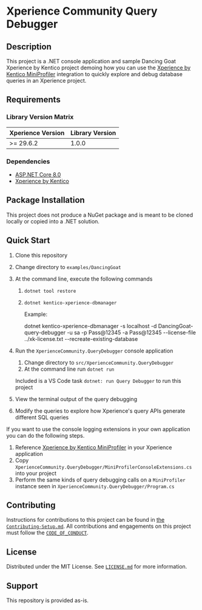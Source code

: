 # Xperience Community Query Debugger

## Description

This project is a .NET console application and sample Dancing Goat Xperience by Kentico project demoing how you can use the [Xperience by Kentico MiniProfiler](https://github.com/kentico/xperience-by-kentico-miniprofiler) integration to quickly explore and debug database queries in an Xperience project.

## Requirements

### Library Version Matrix

| Xperience Version | Library Version |
| ----------------- | --------------- |
| >= 29.6.2         | 1.0.0           |

### Dependencies

- [ASP.NET Core 8.0](https://dotnet.microsoft.com/en-us/download)
- [Xperience by Kentico](https://docs.kentico.com)

## Package Installation

This project does not produce a NuGet package and is meant to be cloned locally or copied into a .NET solution.

## Quick Start

1. Clone this repository
1. Change directory to `examples/DancingGoat`
1. At the command line, execute the following commands

   1. `dotnet tool restore`
   1. `dotnet kentico-xperience-dbmanager`

      Example:

      dotnet kentico-xperience-dbmanager -s localhost -d DancingGoat-query-debugger -u sa -p Pass@12345 -a Pass@12345 --license-file ../xk-license.txt --recreate-existing-database

1. Run the `XperienceCommunity.QueryDebugger` console application

   1. Change directory to `src/XperienceCommunity.QueryDebugger`
   1. At the command line run `dotnet run`

   Included is a VS Code task `dotnet: run Query Debugger` to run this project

1. View the terminal output of the query debugging
1. Modify the queries to explore how Xperience's query APIs generate different SQL queries

If you want to use the console logging extensions in your own application you can do the following steps.

1. Reference [Xperience by Kentico MiniProfiler](https://github.com/kentico/xperience-by-kentico-miniprofiler) in your Xperience application
1. Copy `XperienceCommunity.QueryDebugger/MiniProfilerConsoleExtensions.cs` into your project
1. Perform the same kinds of query debugging calls on a `MiniProfiler` instance seen in `XperienceCommunity.QueryDebugger/Program.cs`

## Contributing

Instructions for contributions to this project can be found in [the `Contributing-Setup.md`](/docs/Contributing-Setup.md). All contributions and engagements on this project must follow the [`CODE_OF_CONDUCT`](/CODE_OF_CONDUCT.md).

## License

Distributed under the MIT License. See [`LICENSE.md`](./LICENSE.md) for more information.

## Support

This repository is provided as-is.
